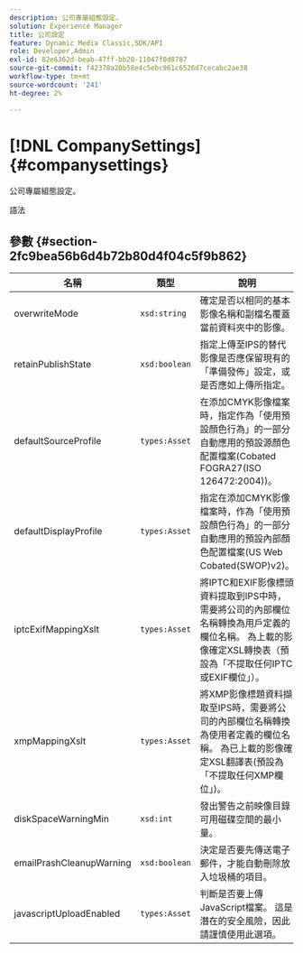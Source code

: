 ```yaml
---
description: 公司專屬組態設定。
solution: Experience Manager
title: 公司設定
feature: Dynamic Media Classic,SDK/API
role: Developer,Admin
exl-id: 82e6362d-beab-47ff-bb20-11047f0d8787
source-git-commit: f42378a20b58e4c5ebc961c6526d7cecabc2ae38
workflow-type: tm+mt
source-wordcount: '241'
ht-degree: 2%

---
```


# [!DNL CompanySettings]{#companysettings}

公司專屬組態設定。

語法

## 參數 {#section-2fc9bea56b6d4b72b80d4f04c5f9b862}

| 名稱 | 類型 | 說明 |
|---|---|---|
| overwriteMode | `xsd:string` | 確定是否以相同的基本影像名稱和副檔名覆蓋當前資料夾中的影像。 |
| retainPublishState | `xsd:boolean` | 指定上傳至IPS的替代影像是否應保留現有的「準備發佈」設定，或是否應如上傳所指定。 |
| defaultSourceProfile | `types:Asset` | 在添加CMYK影像檔案時，指定作為「使用預設顏色行為」的一部分自動應用的預設源顏色配置檔案(Cobated FOGRA27(ISO 126472:2004))。 |
| defaultDisplayProfile | `types:Asset` | 指定在添加CMYK影像檔案時，作為「使用預設顏色行為」的一部分自動應用的預設內部顏色配置檔案(US Web Cobated(SWOP)v2)。 |
| iptcExifMappingXslt | `types:Asset` | 將IPTC和EXIF影像標頭資料提取到IPS中時，需要將公司的內部欄位名稱轉換為用戶定義的欄位名稱。 為上載的影像確定XSL轉換表（預設為「不提取任何IPTC或EXIF欄位」）。 |
| xmpMappingXslt | `types:Asset` | 將XMP影像標題資料擷取至IPS時，需要將公司的內部欄位名稱轉換為使用者定義的欄位名稱。 為已上載的影像確定XSL翻譯表(預設為「不提取任何XMP欄位」)。 |
| diskSpaceWarningMin | `xsd:int` | 發出警告之前映像目錄可用磁碟空間的最小量。 |
| emailPrashCleanupWarning | `xsd:boolean` | 決定是否要先傳送電子郵件，才能自動刪除放入垃圾桶的項目。 |
| javascriptUploadEnabled | `types:Asset` | 判斷是否要上傳JavaScript檔案。 這是潛在的安全風險，因此請謹慎使用此選項。 |
